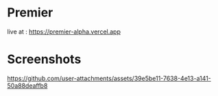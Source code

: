 # Premier
live at : https://premier-alpha.vercel.app
# Screenshots


https://github.com/user-attachments/assets/39e5be11-7638-4e13-a141-50a88deaffb8

